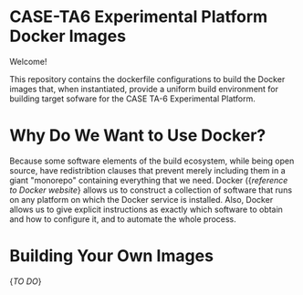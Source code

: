 CASE-TA6 Experimental Platform Docker Images
============================================

Welcome!

This repository contains the dockerfile configurations to build the
Docker images that, when instantiated, provide a uniform build
environment for building target sofware for the CASE TA-6 Experimental
Platform.

# Why Do We Want to Use Docker?

Because some software elements of the build ecosystem, while being
open source, have redistribtion clauses that prevent merely including
them in a giant "monorepo" containing everything that we need.  Docker
({*reference to Docker website*} allows us to construct a collection
of software that runs on any platform on which the Docker service is
installed.  Also, Docker allows us to give explicit instructions as
exactly which software to obtain and how to configure it, and to
automate the whole process.

# Building Your Own Images

{*TO DO*}

